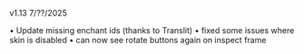 v1.13 7/??/2025

• Update missing enchant ids (thanks to Translit)
• fixed some issues where skin is disabled
• can now see rotate buttons again on inspect frame
